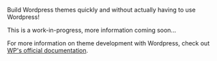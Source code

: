 Build Wordpress themes quickly and without actually having to use Wordpress!

This is a work-in-progress, more information coming soon...

For more information on theme development with Wordpress, check out [WP's official documentation](https://codex.wordpress.org/Theme_Development).
